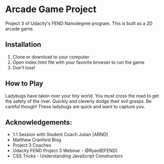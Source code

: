 Arcade Game Project
===============================
Project 3 of Udacity's FEND Nanodegree program. This is built as a 2D arcade game.

## Installation
1. Clone or download to your computer
2. Open index.html file with your favorite browser to run the game
3. Don't lose!

## How to Play
Ladybugs have taken over your tiny world. You must cross the road to get the safety of the river.
Quickly and cleverly dodge their evil grasps. Be careful though!
These ladybugs are quick and want to capture you.

## Acknowledgements:
* 1:1 Session with Student Coach Julian [ABND]
* Matthew Cranford Blog
* Project 3 Coaches
* Udacity FEND Project 3 Webinar - @RyanB[FEND]
* CSS Tricks - Understanding JavaScript Constructors
